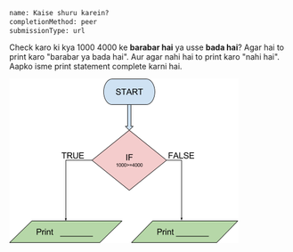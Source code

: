 ```ngMeta
name: Kaise shuru karein?
completionMethod: peer
submissionType: url
```

Check karo ki kya 1000 4000 ke **barabar hai** ya usse **bada hai**? Agar hai to print karo "barabar ya bada hai". Aur agar nahi hai to print karo "nahi hai". Aapko isme print statement complete karni hai.

![flowchart image](assets/question_images/question2-image1.png)
